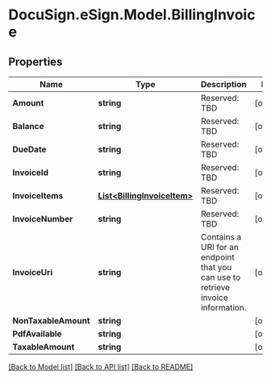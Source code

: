 # DocuSign.eSign.Model.BillingInvoice
## Properties

Name | Type | Description | Notes
------------ | ------------- | ------------- | -------------
**Amount** | **string** | Reserved: TBD | [optional] 
**Balance** | **string** | Reserved: TBD | [optional] 
**DueDate** | **string** | Reserved: TBD | [optional] 
**InvoiceId** | **string** | Reserved: TBD | [optional] 
**InvoiceItems** | [**List&lt;BillingInvoiceItem&gt;**](BillingInvoiceItem.md) | Reserved: TBD | [optional] 
**InvoiceNumber** | **string** | Reserved: TBD | [optional] 
**InvoiceUri** | **string** | Contains a URI for an endpoint that you can use to retrieve invoice information. | [optional] 
**NonTaxableAmount** | **string** |  | [optional] 
**PdfAvailable** | **string** |  | [optional] 
**TaxableAmount** | **string** |  | [optional] 

[[Back to Model list]](../README.md#documentation-for-models) [[Back to API list]](../README.md#documentation-for-api-endpoints) [[Back to README]](../README.md)

